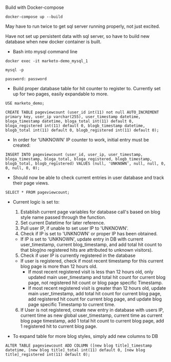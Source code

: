 Build with Docker-compose

`docker-compose up --build`

May have to run twice to get sql server running properly, not just excited.

Have not set up persistent data with sql server, so have to build new database when new docker container is built.

- Bash into mysql command line

`docker exec -it marketo-demo_mysql_1`

`mysql -p`

`password: password`

- Build proper database table for hit counter to register to. Currently set up for two pages, easily expandable to more.

`USE marketo_demo;`

`CREATE TABLE pageviewcount (user_id int(11) not null AUTO_INCREMENT primary key, user_ip varchar(255), user_timestamp datetime, bloga_timestamp datetime, bloga_total int(11) default 0, bloga_registered int(11) default 0, blogb_timestamp datetime, blogb_total int(11) default 0, blogb_registered int(11) default 0);`

- In order for 'UNKNOWN' IP counter to work, initial entry must be created:

`INSERT INTO pageviewcount (user_id, user_ip, user_timestamp, bloga_timestamp, bloga_total, bloga_registered, blogb_timestamp, blogb_total, blogb_registered) VALUES (null, 'UNKNOWN', null, null, 0, 0, null, 0, 0);`

- Should now be able to check current entries in user database and track their page views.

`SELECT * FROM pageviewcount;`

- Current logic is set to:
  1. Establish current page variables for database call's based on blog style name passed through the function.
  2. Set current Datetime for later reference.
  3. Pull user IP, if unable to set user IP to 'UNKNOWN'.
  4. Check if IP is set to 'UNKNOWN' or proper IP has been obtained.
    - If IP is set to 'UNKNOWN', update entry in DB with current user_timestamp, current blog_timestamp, and add total hit count to that blog(no registered hits are attributed to unknown visitors).
  5. Check if user IP is currently registered in the database
    - If user is registered, check if most recent timestamp for this current blog page is more than 12 hours old.
      - If most recent registered visit is less than 12 hours old, only updated main user_timestamp and total hit count for current blog page, not registered hit count or blog page specific Timestamp.
      - If most recent registered visit is greater than 12 hours old, update main user_timestamp, add total hit count for current blog page, add registered hit count for current blog page, and update blog page specific Timestamp to current time.
  6. If User is not registered, create new entry in database with users IP, current time as new global user_timestamp, current time as current blog page timestamp, add 1 total hit count to current blog page, add 1 registered hit to current blog page.

- To expand table for more blog styles, simply add new columns to DB

`ALTER TABLE pageviewcount ADD COLUMN ([new blog title]_timestamp datetime, [new blog title]_total int(11) default 0, [new blog title]_registered int(11) default 0);`
